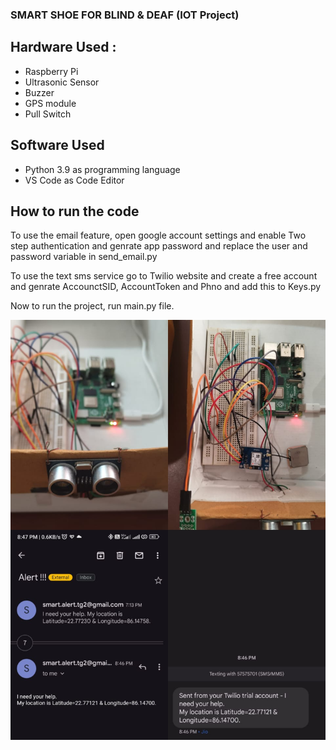 ### SMART SHOE FOR BLIND & DEAF (IOT Project)

## Hardware Used :

- Raspberry Pi
- Ultrasonic Sensor
- Buzzer
- GPS module
- Pull Switch

## Software Used

- Python 3.9 as programming language
- VS Code as Code Editor

## How to run the code

To use the email feature, open google account settings and enable Two step authentication and genrate app password and replace the user and password variable in send_email.py

To use the text sms service go to Twilio website and create a free account and genrate AccounctSID, AccountToken and Phno and add this to Keys.py

Now to run the project, run main.py file.

![The Google Logo](img/output.jpg)

